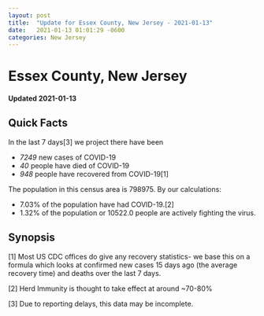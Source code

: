 ```yaml
---
layout: post
title:  "Update for Essex County, New Jersey - 2021-01-13"
date:   2021-01-13 01:01:29 -0600
categories: New Jersey
---
```


# Essex County, New Jersey
#### Updated 2021-01-13

## Quick Facts

In the last 7 days[3] we project there have been
- *7249* new cases of COVID-19
- *40* people have died of COVID-19
- *948* people have recovered from COVID-19[1]

The population in this census area is 798975. By our calculations:
- 7.03% of the population have had COVID-19.[2]
- 1.32% of the population or 10522.0 people are actively fighting the virus.

## Synopsis




[1] Most US CDC offices do give any recovery statistics- we base this on a formula which looks at confirmed new cases
15 days ago (the average recovery time) and deaths over the last 7 days.

[2] Herd Immunity is thought to take effect at around ~70-80%

[3] Due to reporting delays, this data may be incomplete.
 
    